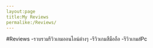 ```yaml
---
layout:page
title:My Reviews
permalike:/Reviews/
---
```


#Reviews
-รวบรวมรีวิวเกมออนไลน์ต่างๆ
-รีวิวเกมสืมือถือ
-รีวิวเกมส์Pc
